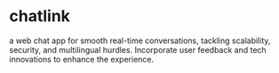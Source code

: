 <html>
  <body>
    <h1> chatlink</h1>
    <p>a web chat app for smooth real-time conversations, tackling scalability, security, and multilingual hurdles. Incorporate user feedback and tech innovations to enhance the experience.

  </body>
</html>
